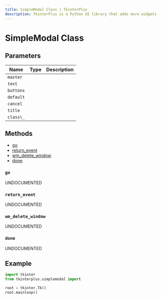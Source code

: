 ```yaml
---
title: SimpleModal Class | TkinterPlus
description: TkinterPlus is a Python UI library that adds more widgets to Tkinter
---
```


# SimpleModal Class

## Parameters

| Name      | Type | Description |
| --------- | ---- | ----------- |
| `master`  |      |             |
| `text`    |      |             |
| `buttons` |      |             |
| `default` |      |             |
| `cancel`  |      |             |
| `title`   |      |             |
| `class\_` |      |             |

## Methods

- [go](#go)
- [return_event](#return_event)
- [wm_delete_window](#wm_delete_window)
- [done](#done)

### `go`

UNDOCUMENTED

### `return_event`

UNDOCUMENTED

### `wm_delete_window`

UNDOCUMENTED

### `done`

UNDOCUMENTED

## Example

```py
import tkinter
from tkinterplus.simplemodal import

root = tkinter.Tk()
root.mainloop()
```
